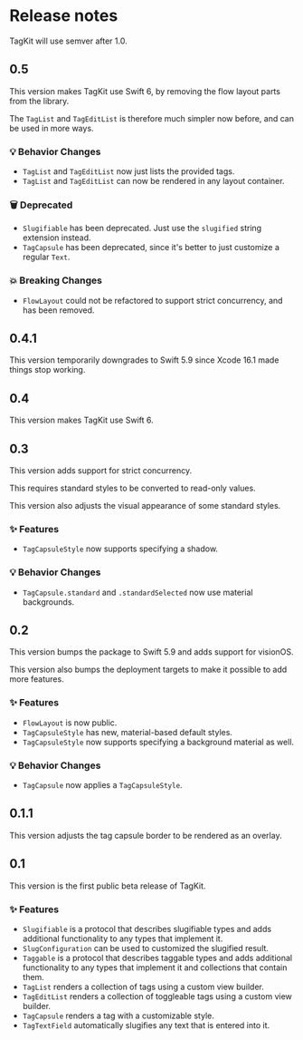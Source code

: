 # Release notes

TagKit will use semver after 1.0.



## 0.5

This version makes TagKit use Swift 6, by removing the flow layout parts from the library.

The `TagList` and `TagEditList` is therefore much simpler now before, and can be used in more ways. 

### 💡 Behavior Changes

* `TagList` and `TagEditList` now just lists the provided tags.
* `TagList` and `TagEditList` can now be rendered in any layout container.

### 🗑️ Deprecated

* `Slugifiable` has been deprecated. Just use the `slugified` string extension instead.
* `TagCapsule` has been deprecated, since it's better to just customize a regular `Text`.

### 💥 Breaking Changes

* `FlowLayout` could not be refactored to support strict concurrency, and has been removed.



## 0.4.1

This version temporarily downgrades to Swift 5.9 since Xcode 16.1 made things stop working.



## 0.4

This version makes TagKit use Swift 6.



## 0.3

This version adds support for strict concurrency.

This requires standard styles to be converted to read-only values.

This version also adjusts the visual appearance of some standard styles.

### ✨ Features

* `TagCapsuleStyle` now supports specifying a shadow.

### 💡 Behavior Changes

* `TagCapsule.standard` and `.standardSelected` now use material backgrounds.



## 0.2

This version bumps the package to Swift 5.9 and adds support for visionOS.

This version also bumps the deployment targets to make it possible to add more features. 

### ✨ Features

* `FlowLayout` is now public.
* `TagCapsuleStyle` has new, material-based default styles.
* `TagCapsuleStyle` now supports specifying a background material as well.

### 💡 Behavior Changes

* `TagCapsule` now applies a `TagCapsuleStyle`.



## 0.1.1

This version adjusts the tag capsule border to be rendered as an overlay. 



## 0.1

This version is the first public beta release of TagKit. 

### ✨ Features

* `Slugifiable` is a protocol that describes slugifiable types and adds additional functionality to any types that implement it.
* `SlugConfiguration` can be used to customized the slugified result.
* `Taggable` is a protocol that describes taggable types and adds additional functionality to any types that implement it and collections that contain them.
* `TagList` renders a collection of tags using a custom view builder.
* `TagEditList` renders a collection of toggleable tags using a custom view builder.
* `TagCapsule` renders a tag with a customizable style.
* `TagTextField` automatically slugifies any text that is entered into it.
